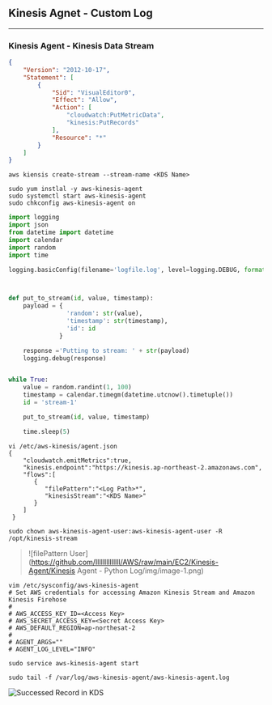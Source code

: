 ## Kinesis Agnet - Custom Log
---
### Kinesis Agent - Kinesis Data Stream
```json
{
    "Version": "2012-10-17",
    "Statement": [
        {
            "Sid": "VisualEditor0",
            "Effect": "Allow",
            "Action": [
                "cloudwatch:PutMetricData",
                "kinesis:PutRecords"
            ],
            "Resource": "*"
        }
    ]
}
```

```shell
aws kiensis create-stream --stream-name <KDS Name>
```

```shell
sudo yum instlal -y aws-kinesis-agent
sudo systemctl start aws-kinesis-agent
sudo chkconfig aws-kinesis-agent on
```

```python
import logging
import json
from datetime import datetime
import calendar
import random
import time

logging.basicConfig(filename='logfile.log', level=logging.DEBUG, format='%(asctime)s %(message)s')



def put_to_stream(id, value, timestamp):
    payload = {
                'random': str(value),
                'timestamp': str(timestamp),
                'id': id
              }

    response ='Putting to stream: ' + str(payload)
    logging.debug(response)


while True:
    value = random.randint(1, 100)
    timestamp = calendar.timegm(datetime.utcnow().timetuple())
    id = 'stream-1'

    put_to_stream(id, value, timestamp)

    time.sleep(5)
```

```shell
vi /etc/aws-kinesis/agent.json
{
    "cloudwatch.emitMetrics":true,
    "kinesis.endpoint":"https://kinesis.ap-northeast-2.amazonaws.com",
    "flows":[
       {
          "filePattern":"<Log Path>*",
          "kinesisStream":"<KDS Name>"
       }
    ]
 }
```

```shell
sudo chown aws-kinesis-agent-user:aws-kinesis-agent-user -R /opt/kinesis-stream
```
> ![filePattern User](https://github.com/IlIllIlllIllll/AWS/raw/main/EC2/Kinesis-Agent/Kinesis Agent - Python Log/img/image-1.png)

```shell
vim /etc/sysconfig/aws-kinesis-agent
# Set AWS credentials for accessing Amazon Kinesis Stream and Amazon Kinesis Firehose
#
# AWS_ACCESS_KEY_ID=<Access Key>
# AWS_SECRET_ACCESS_KEY=<Secret Access Key>
# AWS_DEFAULT_REGION=ap-northesat-2
#
# AGENT_ARGS=""
# AGENT_LOG_LEVEL="INFO"
```

```shell
sudo service aws-kinesis-agent start
```

```shell
sudo tail -f /var/log/aws-kinesis-agent/aws-kinesis-agent.log
```
![Successed Record in KDS](https://github.com/IlIllIlllIllll/AWS/raw/main/EC2/kinesis-agent/img/image-2.png)